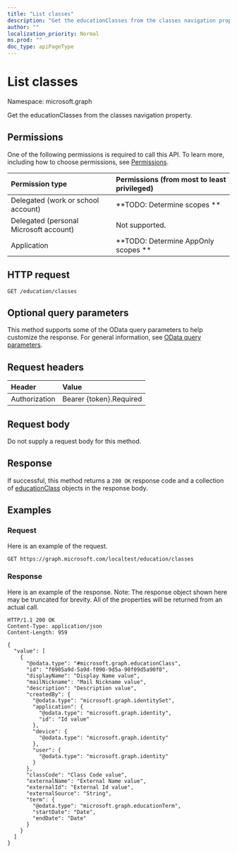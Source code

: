 ```yaml
---
title: "List classes"
description: "Get the educationClasses from the classes navigation property."
author: ""
localization_priority: Normal
ms.prod: ""
doc_type: apiPageType
---
```


# List classes

Namespace: microsoft.graph

Get the educationClasses from the classes navigation property.

## Permissions
One of the following permissions is required to call this API. To learn more, including how to choose permissions, see [Permissions](/concepts/permissions-reference.md).

|Permission type|Permissions (from most to least privileged)|
|:---|:---|
|Delegated (work or school account)|**TODO: Determine scopes **|
|Delegated (personal Microsoft account)|Not supported.|
|Application|**TODO: Determine AppOnly scopes **|

## HTTP request
<!-- {
  "blockType": "ignored"
}
-->
``` http
GET /education/classes
```

## Optional query parameters
This method supports some of the OData query parameters to help customize the response. For general information, see [OData query parameters](/graph/query-parameters).

## Request headers
|Header|Value|
|:---|:---|
|Authorization|Bearer {token}.Required|

## Request body
Do not supply a request body for this method.

## Response
If successful, this method returns a `200 OK` response code and a collection of [educationClass](../resources/educationclass.md) objects in the response body.

## Examples

### Request
Here is an example of the request.
<!-- {
  "blockType": "request",
  "name": "get_educationclass"
}
-->
``` http
GET https://graph.microsoft.com/localtest/education/classes
```

### Response
Here is an example of the response. Note: The response object shown here may be truncated for brevity. All of the properties will be returned from an actual call.
<!-- {
  "blockType": "response",
  "truncated": true,
  "@odata.type": "collection(microsoft.graph.educationclass)"
}
-->
``` http
HTTP/1.1 200 OK
Content-Type: application/json
Content-Length: 959

{
  "value": [
    {
      "@odata.type": "#microsoft.graph.educationClass",
      "id": "f0905a9d-5a9d-f090-9d5a-90f09d5a90f0",
      "displayName": "Display Name value",
      "mailNickname": "Mail Nickname value",
      "description": "Description value",
      "createdBy": {
        "@odata.type": "microsoft.graph.identitySet",
        "application": {
          "@odata.type": "microsoft.graph.identity",
          "id": "Id value"
        },
        "device": {
          "@odata.type": "microsoft.graph.identity"
        },
        "user": {
          "@odata.type": "microsoft.graph.identity"
        }
      },
      "classCode": "Class Code value",
      "externalName": "External Name value",
      "externalId": "External Id value",
      "externalSource": "String",
      "term": {
        "@odata.type": "microsoft.graph.educationTerm",
        "startDate": "Date",
        "endDate": "Date"
      }
    }
  ]
}
```

